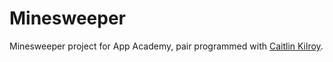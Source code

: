 # Minesweeper
Minesweeper project for App Academy, pair programmed with [Caitlin Kilroy](https://github.com/ckilroy/minesweeper).
